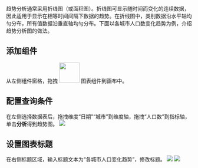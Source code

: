 趋势分析通常采用折线图（或面积图）。折线图可显示随时间而变化的连续数据，因此适用于显示在相等时间间隔下数据的趋势。在折线图中，类别数据沿水平轴均匀分布，所有值数据沿垂直轴均匀分布。下面以各城市人口数变化趋势为例，介绍趋势分析图的做法。

## 添加组件
从左侧组件窗格，拖拽 <img src="https://qcloudimg.tencent-cloud.cn/raw/1bf090f5933a70ec08ab46228fa9988c.png" width="55px"> 图表组件到画布中。

## 配置查询条件
在左侧选择数据表后，拖拽维度“日期”“城市”到维度轴，拖拽“人口数”到指标轴，单击**分析**得到趋势图。
![](https://qcloudimg.tencent-cloud.cn/raw/cedaea2d098e3b679eeb95e93ede31b0.png)

## 设置图表标题
在右侧标题区域，输入标题文本为“各城市人口变化趋势”，修改标题。
![](https://qcloudimg.tencent-cloud.cn/raw/98087193578f0d079c64499179e0bd11.png)
![](https://qcloudimg.tencent-cloud.cn/raw/839a66e12020fb5abafdd9e4016921ff.png)
